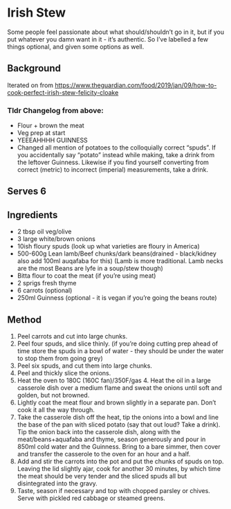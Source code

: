 # Irish Stew

Some people feel passionate about what should/shouldn’t go in it, but if you put whatever you damn want in it - it’s authentic. So I’ve labelled a few things optional, and given some options as well.

## Background 
Iterated on from https://www.theguardian.com/food/2019/jan/09/how-to-cook-perfect-irish-stew-felicity-cloake
### Tldr Changelog from above:
- Flour + brown the meat
- Veg prep at start
- YEEEAHHHH GUINNESS
- Changed all mention of potatoes to the colloquially correct “spuds”. If you accidentally say “potato” instead while making, take a drink from the leftover Guinness. Likewise if you find yourself converting from correct (metric) to incorrect (imperial) measurements, take a drink.

## Serves 6
## Ingredients
- 2 tbsp oil veg/olive
- 3 large white/brown onions
- 10ish floury spuds (look up what varieties are floury in America)
- 500-600g Lean lamb/Beef chunks/dark beans(drained - black/kidney also add 100ml auqafaba for this) (Lamb is more traditional. Lamb necks are the most Beans are lyfe in a soup/stew though)
- Bitta flour to coat the meat (if you’re using meat)
- 2 sprigs fresh thyme
- 6 carrots (optional)
- 250ml Guinness (optional - it is vegan if you’re going the beans route)

## Method
1. Peel carrots and cut into large chunks.
1. Peel four spuds, and slice thinly. (if you’re doing cutting prep ahead of time store the spuds in a bowl of water - they should be under the water to stop them from going grey)
1. Peel six spuds, and cut them into large chunks.
1. Peel and thickly slice the onions.
1. Heat the oven to 180C (160C fan)/350F/gas 4. Heat the oil in a large casserole dish over a medium flame and sweat the onions until soft and golden, but not browned.
1. Lightly coat the meat flour and brown slightly in a separate pan. Don’t cook it all the way through.
1. Take the casserole dish off the heat, tip the onions into a bowl and line the base of the pan with sliced potato (say that out loud? Take a drink). Tip the onion back into the casserole dish, along with the meat/beans+aquafaba and thyme, season generously and pour in 850ml cold water and the Guinness. Bring to a bare simmer, then cover and transfer the casserole to the oven for an hour and a half.
1. Add and stir the carrots into the pot and put the chunks of spuds on top. Leaving the lid slightly ajar, cook for another 30 minutes, by which time the meat should be very tender and the sliced spuds all but disintegrated into the gravy.
1. Taste, season if necessary and top with chopped parsley or chives. Serve with pickled red cabbage or steamed greens.